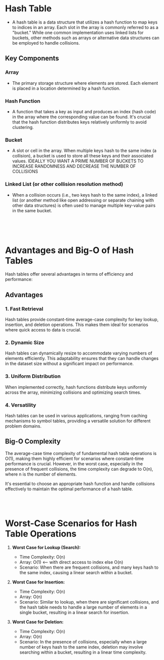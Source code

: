 # Hash Table
* A hash table is a data structure that utilizes a hash function to map keys to indices in an array. Each slot in the array is commonly referred to as a "bucket." While one common implementation uses linked lists for buckets, other methods such as arrays or alternative data structures can be employed to handle collisions.

## Key Components
### Array
* The primary storage structure where elements are stored. Each element is placed in a location determined by a hash function.

### Hash Function
* A function that takes a key as input and produces an index (hash code) in the array where the corresponding value can be found. It's crucial that the hash function distributes keys relatively uniformly to avoid clustering.

### Bucket
* A slot or cell in the array. When multiple keys hash to the same index (a collision), a bucket is used to store all these keys and their associated values. IDEALLY YOU WANT A PRIME NUMBER OF BUCKETS TO INCREASE RANDOMNESS AND DECREASE THE NUMBER OF COLLISIONS

### Linked List (or other collision resolution method)
* When a collision occurs (i.e., two keys hash to the same index), a linked list (or another method like open addressing or separate chaining with other data structures) is often used to manage multiple key-value pairs in the same bucket.

<br> <br> <br>

# Advantages and Big-O of Hash Tables

Hash tables offer several advantages in terms of efficiency and performance:

## Advantages

### 1. Fast Retrieval

Hash tables provide constant-time average-case complexity for key lookup, insertion, and deletion operations. This makes them ideal for scenarios where quick access to data is crucial.

### 2. Dynamic Size

Hash tables can dynamically resize to accommodate varying numbers of elements efficiently. This adaptability ensures that they can handle changes in the dataset size without a significant impact on performance.

### 3. Uniform Distribution

When implemented correctly, hash functions distribute keys uniformly across the array, minimizing collisions and optimizing search times.

### 4. Versatility

Hash tables can be used in various applications, ranging from caching mechanisms to symbol tables, providing a versatile solution for different problem domains.

## Big-O Complexity

The average-case time complexity of fundamental hash table operations is O(1), making them highly efficient for scenarios where constant-time performance is crucial. However, in the worst case, especially in the presence of frequent collisions, the time complexity can degrade to O(n), where n is the number of elements.

It's essential to choose an appropriate hash function and handle collisions effectively to maintain the optimal performance of a hash table.


<br> <br>

# Worst-Case Scenarios for Hash Table Operations

1. **Worst Case for Lookup (Search):**
   - Time Complexity: O(n)
   - Array: O(1) <-- with direct access to index else O(n)
   - Scenario: When there are frequent collisions, and many keys hash to the same index, causing a linear search within a bucket.

2. **Worst Case for Insertion:**
   - Time Complexity: O(n)
   - Array: O(n)
   - Scenario: Similar to lookup, when there are significant collisions, and the hash table needs to handle a large number of elements in a single bucket, resulting in a linear search for insertion.

3. **Worst Case for Deletion:**
   - Time Complexity: O(n)
   - Array: O(n)
   - Scenario: In the presence of collisions, especially when a large number of keys hash to the same index, deletion may involve searching within a bucket, resulting in a linear time complexity.
